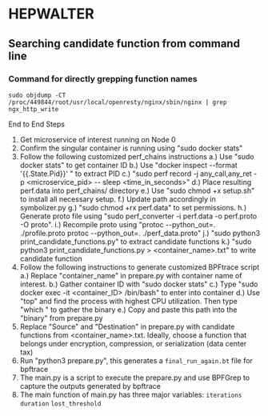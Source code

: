 # HEPWALTER

## Searching candidate function from command line
### Command for directly grepping function names
`sudo objdump -CT /proc/449844/root/usr/local/openresty/nginx/sbin/nginx | grep ngx_http_write`


End to End Steps
1. Get microservice of interest running on Node 0
2. Confirm the singular container is running using "sudo docker stats"
3. Follow the following customized perf_chains instructions
  a.) Use "sudo docker stats" to get container ID
  b.) Use "docker inspect --format '{{.State.Pid}}' <container-id>" to extract PID
  c.) "sudo perf record -j any_call,any_ret -p <microservice_pid> -- sleep <time_in_seconds>"
  d.) Place resulting perf.data into perf_chains/ directory
  e.) Use "sudo chmod +x setup.sh" to install all necessary setup.
  f.) Update path accordingly in symbolizer.py
  g.) "sudo chmod +rx perf.data" to set permissions.
  h.) Generate proto file using "sudo perf_converter -i perf.data -o perf.proto -O proto".
  i.) Recompile proto using "protoc --python_out=. ./profile.proto
                             protoc --python_out=. ./perf_data.proto"
  j.) "sudo python3 print_candidate_functions.py" to extract candidate functions
  k.) "sudo python3 print_candidate_functions.py > <container_name>.txt" to write candidate function
4. Follow the following instructions to generate customized BPFtrace script
  a.) Replace "container_name" in prepare.py with container name of interest.
  b.) Gather container ID with "sudo docker stats"
  c.) Type "sudo docker exec -it <container_ID> /bin/bash" to enter into container
  d.) Use "top" and find the process with highest CPU utilization. Then type "which <binary>" to gather the binary
  e.) Copy and paste this path into the "binary" from prepare.py
5. Replace "Source" and "Destination" in prepare.py with candidate functions from <container_name>.txt. Ideally, choose a function that belongs under encryption, compression, or serialization (data center tax)
6. Run "python3 prepare.py", this generates a `final_run_again.bt` file for bpftrace
7. The main.py is a script to execute the prepare.py and use BPFGrep to capture the outputs generated by bpftrace
8. The main function of main.py has three major variables: `iterations` `duration` `lost_threshold`
